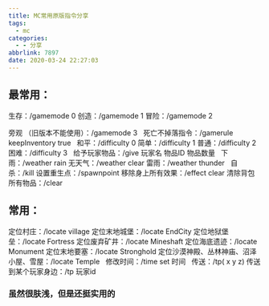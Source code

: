 ```yaml
---
title: MC常用原版指令分享
tags:
  - mc
categories:
  - - 分享
abbrlink: 7897
date: 2020-03-24 22:27:03
---
```




## 最常用：

生存：/gamemode 0 
创造：/gamemode 1 
冒险：/gamemode 2 


旁观 （旧版本不能使用）：/gamemode 3   
死亡不掉落指令：/gamerule keepInventory true   
和平：/difficulty 0 
简单：/difficulty 1 
普通：/difficulty 2 
困难：/difficulty 3   
给予玩家物品：/give 玩家名 物品ID 物品数量   
下雨：/weather rain 
无天气：/weather clear 
雷雨：/weather thunder   
自杀：/kill 
设置重生点：/spawnpoint 
移除身上所有效果：/effect clear 
清除背包所有物品：/clear

## 常用：

定位村庄：/locate village
 定位末地城堡：/locate EndCity 
定位地狱堡垒：/locate Fortress 
定位废弃矿井：/locate Mineshaft 
定位海底遗迹：/locate Monument 
定位末地要塞：/locate Stronghold 
定位沙漠神殿、丛林神庙、沼泽小屋、雪屋：/locate Temple   
修改时间：/time set 时间   
传送：/tp( x y z) 
传送到某个玩家身边：/tp 玩家id  

### 虽然很肤浅，但是还挺实用的
